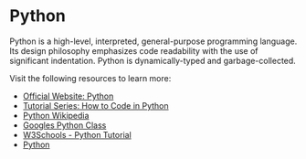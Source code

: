 # Python

Python is a high-level, interpreted, general-purpose programming language. Its design philosophy emphasizes code readability with the use of significant indentation. Python is dynamically-typed and garbage-collected.

Visit the following resources to learn more:

- [Official Website: Python](https://www.python.org/)
- [Tutorial Series: How to Code in Python](https://www.digitalocean.com/community/tutorials/how-to-write-your-first-python-3-program)
- [Python Wikipedia](<https://en.wikipedia.org/wiki/Python_(programming_language)>)
- [Googles Python Class](https://developers.google.com/edu/python)
- [W3Schools - Python Tutorial](https://www.w3schools.com/python)
- [Python](https://www.kaggle.com/learn/python)